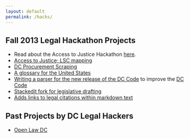 ```yaml
---
layout: default
permalink: /hacks/
---
```


## Fall 2013 Legal Hackathon Projects
* Read about the Access to Justice Hackathon [here](http://dclegalhackers.org/fall2013legalhackathon/).
* [Access to Justice; LSC mapping](https://github.com/LegalServicesCorporation/LSC-Mapping/blob/master/README.md)
* [DC Procurement Scraping](https://github.com/vzvenyach/dc-contracts)
* [A glossary for the United States](https://github.com/unitedstates/glossary)
* [Writing a parser for the new release of the DC Code](https://github.com/openlawdc/dc-decoded) to improve the [DC Code](http://dccode.org/browser/)
* [Stackedit fork for legislative drafting](https://github.com/opengovfoundation/stackedit)
* [Adds links to legal citations within markdown text](https://github.com/adelevie/citation-linker)

## Past Projects by DC Legal Hackers

* [Open Law DC](https://github.com/openlawdc/)

